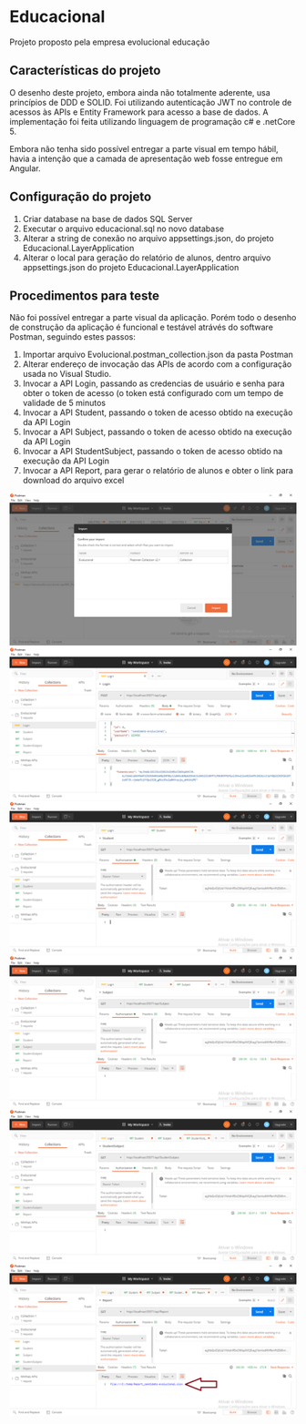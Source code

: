 # Educacional
Projeto proposto pela empresa evolucional educação

## Características do projeto
O desenho deste projeto, embora ainda não totalmente aderente, usa princípios de DDD e SOLID. 
Foi utilizando autenticação JWT no controle de acessos às APIs e Entity Framework para acesso a base de dados.
A implementação foi feita utilizando linguagem de programação c# e .netCore 5.

Embora não tenha sido possível entregar a parte visual em tempo hábil, havia a intenção que a camada de apresentação web fosse entregue em Angular.


## Configuração do projeto
1. Criar database na base de dados SQL Server
2. Executar o arquivo educacional.sql no novo database
3. Alterar a string de conexão no arquivo appsettings.json, do projeto Educacional.LayerApplication
3. Alterar o local para geração do relatório de alunos, dentro arquivo appsettings.json do projeto Educacional.LayerApplication

## Procedimentos para teste
Não foi possível entregar a parte visual da aplicação. Porém todo o desenho de construção da aplicação é funcional e testável atrávés do software Postman, seguindo estes passos:

1. Importar arquivo Evolucional.postman_collection.json da pasta Postman
2. Alterar endereço de invocação das APIs de acordo com a configuração usada no Visual Studio.
3. Invocar a API Login, passando as credencias de usuário e senha para obter o token de acesso (o token está configurado com um tempo de validade de 5 minutos
4. Invocar a API Student, passando o token de acesso obtido na execução da API Login
5. Invocar a API Subject, passando o token de acesso obtido na execução da API Login
6. Invocar a API StudentSubject, passando o token de acesso obtido na execução da API Login
7. Invocar a API Report, para gerar o relatório de alunos e obter o link para download do arquivo excel


![plot](https://github.com/fecassa/Educacional/raw/master/Import.png)
![plot](https://github.com/fecassa/Educacional/raw/master/Login.png)
![plot](https://github.com/fecassa/Educacional/raw/master/Student.png)
![plot](https://github.com/fecassa/Educacional/raw/master/Subject.png)
![plot](https://github.com/fecassa/Educacional/raw/master/StudentSubject.png)
![plot](https://github.com/fecassa/Educacional/raw/master/Report.png)


